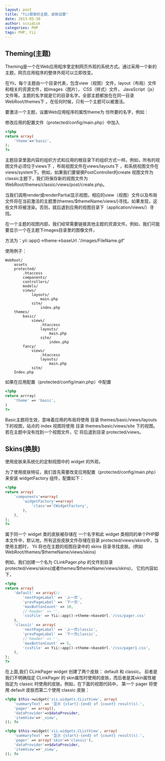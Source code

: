 ```yaml
---
layout: post
title: "Yii框架的主题、皮肤设置"
date: 2013-05-30
author: scsidisk
categories: PHP
tags: PHP, Yii
---
```


## Theming(主题)

Theming是一个在Web应用程序里定制网页外观的系统方式。通过采用一个新的主题，网页应用程序的整体外观可以立即改变。

在Yii，每个主题由一个目录代表，包含view（视图）文件，layout（布局）文件和相关的资源文件，如images（图片）， CSS（样式）文件， JavaScript（js）文件等。主题的名字就是它的目录名字。全部主题都放在在同一目录WebRoot/themes下 。在任何时候，只有一个主题可以被激活。

要激活一个主题，设置Web应用程序的属性theme为 你所要的名字，例如：

修改应用的配置文件（protected/config/main.php）中加入

```php
<?php
return array(
	'theme'=>'basic',
);
?>
```

主题目录里面内容的组织方式和应用的根目录下的组织方式一样。例如，所有的视图文件必须位于views下 ，布局视图文件在views/layouts下 ，和系统视图文件在views/system下。例如，如果我们要替换PostController的create 视图文件为classic主题下，我们将保存新的视图文件为WebRoot/themes/classic/views/post/create.php。

当我们调用render或renderPartial显示视图，相应的view（视图）文件以及布局文件将在当前激活的主题里(themes/$themeName/views/)寻找。如果发现，这些文件将被渲染。否则，就后退到应用的视图目录下（application/views/）寻找。

在一个主题的视图内部，我们经常需要链接其他主题的资源文件。例如，我们可能要显示一个在主题下images目录里的图像文件，

方法为：yii::app()->theme->baseUrl .'/images/FileName.gif'

使用例子：

```
WebRoot/
	assets
	protected/
		.htaccess
		components/
		controllers/
		models/
		views/
			layouts/
				main.php
			site/
				index.php
	themes/
		basic/
			views/
				.htaccess
				layouts/
					main.php
				site/
					index.php
		fancy/
			views/
				.htaccess
				layouts/
					main.php
			site/
	Index.php
```

如果在应用配置（protected/config/main.php）中配置

```php
<?php
return arrray(
	'theme' => 'basic',
)
?>
```

Basic主题将生效，意味着应用的布局将使用 目录 themes/basic/views/layouts 下的视图，站点的 index 视图将使用 目录 themes/basic/views/site 下的视图。若在主题中没有找到一个视图文件，它 将后退到目录 protected/views。

## Skins(换肤)

使用皮肤来系统化的定制视图中的 widget 的外观，

为了使用皮肤特征，我们首先需要改变应用配置（protected/config/main.php）来安装 widgetFactory 组件，配置如下：

```php
<?php
return array(
	'components'=>array(
		'widgetFactory'=>array(
			'class'=>'CWidgetFactory',
		),
	),
);
?>
```

属于同一个 widget 类的皮肤被存储在 一个名字和此 widget 类相同的单个PHP脚本文件中，默认地，所有这些皮肤文件存储在目录 protected/views/skins中，当使用主题时， Yii 将也在主题的视图目录中的 skins 目录寻找皮肤。(例如WebRoot/themes/$themeName/views/skins)

例如，我们创建一个名为 CLinkPager.php 的文件到目录 protected/views/skins(或者themes/$themeName/views/skins)， 它的内容如下，

```php
<?php
return array(
	'default' => array(//
		'nextPageLabel' => '上一页',
		'prevPageLabel' => '下一页',
		'maxButtonCount' => 10,
		//'header' => '',
		'cssFile' => Yii::app()->theme->baseUrl.'/css/pager.css'
	),
	'classic' => array(
		'nextPageLabel' => '上一页classic',
		'prevPageLabel' => '下一页classic',
		//'header' => '',
		'maxButtonCount' => 5,
		'cssFile' => Yii::app()->theme->baseUrl.'/css/pager1.css',
	),
);
?>
```

在上面,我们 CLinkPager widget 创建了两个皮肤： default 和 classic。 前者是我们不明确指定 CLinkPager 的 skin属性时使用的皮肤，而后者是其skin属性被指定为 classic 时使用的皮肤。例如，在下面的视图代码中， 第一个 pager 将使用 default 皮肤而第二个使用 classic 皮肤：

```php
<?php $this->widget('zii.widgets.CListView', array(
	'summaryText' => '显示 {start}-{end} of {count} result(s).',
	'pager' => array(),
	'dataProvider'=>$dataProvider,
	'itemView'=>'_view',
)); ?>
```

```php
<?php $this->widget('zii.widgets.CListView', array(
	'summaryText' => '显示 {start}-{end} of {count} result(s).',
	'pager' => array('skin'=>'classic'),
	'dataProvider'=>$dataProvider,
	'itemView'=>'_view',
)); ?>
```
